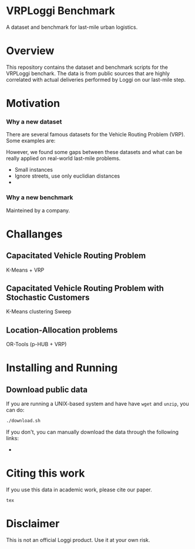 VRPLoggi Benchmark
==================

A dataset and benchmark for last-mile urban logistics.

# Overview

This repository contains the dataset and benchmark scripts for the VRPLoggi benchark. 
The data is from public sources that are highly correlated with actual deliveries
performed by Loggi on our last-mile step.


# Motivation

### Why a new dataset

There are several famous datasets for the Vehicle Routing Problem (VRP). Some examples
are:


However, we found some gaps between these datasets and what can be really applied on
real-world last-mile problems. 


* Small instances
* Ignore streets, use only euclidian distances
* 

### Why a new benchmark

Mainteined by a company.


# Challanges

## Capacitated Vehicle Routing Problem


K-Means + VRP


## Capacitated Vehicle Routing Problem with Stochastic Customers

K-Means clustering
Sweep


## Location-Allocation problems

OR-Tools (p-HUB + VRP)


# Installing and Running

## Download public data

If you are running a UNIX-based system and have have `wget` and `unzip`, you can do:

```bash
./download.sh
```

If you don't, you can manually download the data through the following links:

* 

# Citing this work

If you use this data in academic work, please cite our paper.


```
tex
```


# Disclaimer

This is not an official Loggi product. Use it at your own risk.